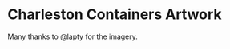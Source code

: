 # Charleston Containers Artwork

Many thanks to [@lapty](https://github.com/lapty) for the imagery. 
